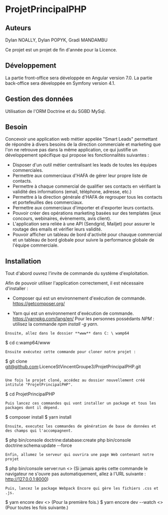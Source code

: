 # ProjetPrincipalPHP

## Auteurs

Dylan NOALLY, Dylan POPYK, Gradi MANDAMBU

Ce projet est un projet de fin d'année pour la Licence.

## Développement

La partie front-office sera développée en Angular version 7.0.
La partie back-office sera développée en Symfony version 4.1.

## Gestion des données

Utilisation de l'ORM Doctrine et du SGBD MySql.

## Besoin

Concevoir une application web métier appelée "Smart Leads" permettant de répondre à divers besoins de la direction commerciale et marketing que l'on ne retrouve pas dans la même application, ce qui justifie un développement spécifique qui propose les fonctionnalités suivantes :
- Disposer d'un outil métier centralisant les leads de toutes les équipes commerciales.
- Permettre aux commerciaux d'HAFA de gérer leur propre liste de contacts.
- Permettre à chaque commercial de qualifier ses contacts en vérifiant la validité des informations (email, téléphone, adresse, etc.)
- Permettre à la direction générale d'HAFA de regrouper tous les contacts et portefeuilles des commerciaux.
- Permettre aux commerciaux d'importer et d'exporter leurs contacts.
- Pouvoir créer des opérations marketing basées sur des templates (jeux concours, webinaires, évènements, avis client).
- L'application sera reliée à une API (Sendgrid, Mailjet) pour assurer le routage des emails et vérifier leurs validité.
- Pouvoir afficher un tableau de bord d'activité pour chauque commercial et un tableau de bord globale pour suivre la performance globale de l'équipe commerciale.

## Installation

Tout d'abord ouvrez l'invite de commande du système d'exploitation.

Afin de pouvoir utiliser l'application correctement, il est nécessaire d'installer :
- Composer qui est un environnement d'exécution de commande.
https://getcomposer.org/

- Yarn qui est un environnement d'exécution de commande.
https://yarnpkg.com/lang/en/
Pour les personnes possédants *NPM* : utilisez la commande *npm install -g yarn*.

```
Ensuite, allez dans le dossier **www** dans C: \ wamp64
```
$ cd c:wamp64/www
```
Ensuite exécutez cette commande pour cloner notre projet :
```
$ git clone git@github.com:LicenceStVincentGroupe3/ProjetPrincipalPHP.git
```

Une fois le projet cloné, accédez au dossier nouvellement créé intitulé "ProjetPrincipalPHP".
```
$ cd ProjetPrincipalPHP
```
Puis lancez ces commandes qui vont installer un package et tous les packages dont il dépend.
```
$ composer install
$ yarn install
```
Ensuite, executez les commandes de génération de base de données et des champs qui l'accompagnent.
```
$ php bin/console doctrine:database:create
php bin/console doctrine:schema:update --force
```
Enfin, allumez le serveur qui ouvrira une page Web contenant notre projet
```
$ php bin/console server:run <> (Si jamais après cette commande le navigateur ne s'ouvre pas automatiquement, allez à l'URL suivante : http://127.0.0.1:8000)
```
Puis, lancez le package Webpack Encore qui gère les fichiers .css et .js.
```
$ yarn encore dev <> (Pour la première fois.)
$ yarn encore dev --watch <> (Pour toutes les fois suivante.)
```